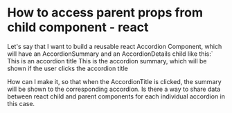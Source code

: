 
# How to access parent props from child component - react

Let's say that I want to build a reusable react Accordion Component, which will have an AccordionSummary and an AccordionDetails child like this:`
<Accordion>
 <AccordionTitle>This is an accordion title</AccordionTitle>
 <AccordionSummary>This is the accordion summary, which will be shown if the user clicks the accordion title </AccordionSummary>
</Accordion>

How can I make it, so that when the AccordionTitle is clicked, the summary will be shown to the corresponding accordion. Is there a way to share data between react child and parent components for each individual accordion in this case.

        